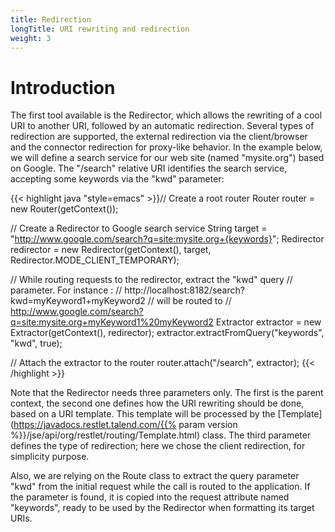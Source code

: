 ```yaml
---
title: Redirection
longTitle: URI rewriting and redirection
weight: 3
---
```

# Introduction

The first tool available is the Redirector, which allows the rewriting
of a cool URI to another URI, followed by an automatic redirection.
Several types of redirection are supported, the external redirection via
the client/browser and the connector redirection for proxy-like
behavior. In the example below, we will define a search service for our
web site (named "mysite.org") based on Google. The "/search" relative
URI identifies the search service, accepting some keywords via the "kwd"
parameter:

{{< highlight java "style=emacs" >}}// Create a root router
Router router = new Router(getContext());

// Create a Redirector to Google search service
String target = "http://www.google.com/search?q=site:mysite.org+{keywords}";
Redirector redirector = new Redirector(getContext(), target,
Redirector.MODE_CLIENT_TEMPORARY);

// While routing requests to the redirector, extract the "kwd" query
// parameter. For instance :
// http://localhost:8182/search?kwd=myKeyword1+myKeyword2
// will be routed to
// http://www.google.com/search?q=site:mysite.org+myKeyword1%20myKeyword2
Extractor extractor = new Extractor(getContext(), redirector);
extractor.extractFromQuery("keywords", "kwd", true);

// Attach the extractor to the router
router.attach("/search", extractor);
{{< /highlight >}}

Note that the Redirector needs three parameters only. The first is the
parent context, the second one defines how the URI rewriting should be
done, based on a URI template. This template will be processed by the
[Template](https://javadocs.restlet.talend.com/{{% param version %}}/jse/api/org/restlet/routing/Template.html)
class. The third parameter defines the type of redirection; here we
chose the client redirection, for simplicity purpose.

Also, we are relying on the Route class to extract the query parameter
"kwd" from the initial request while the call is routed to the
application. If the parameter is found, it is copied into the request
attribute named "keywords", ready to be used by the Redirector when
formatting its target URIs.
